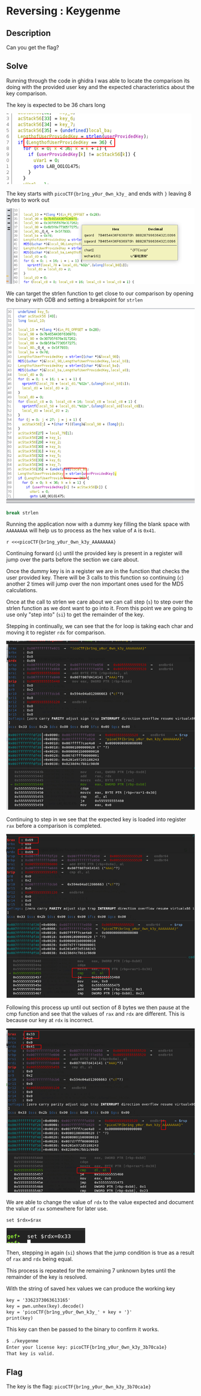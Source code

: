 # Reversing : Keygenme

## Description 
Can you get the flag?

## Solve 
Running through the code in ghidra I was able to locate the comparison its doing with the provided user key and the expected characteristics about the key comparison.

The key is expected to be 36 chars long 

![strlen](./.img/strlen_expected.png)

The key starts with `picoCTF{br1ng_y0ur_0wn_k3y_` and ends with `}` leaving 8 bytes to work out

![startofkey](./.img/startofkey.png)

We can target the strlen function to get close to our comparison by opening the binary with GDB and setting a breakpoint for `strlen`

![strlen_close](./.img/strlen_close.png)

```bash
break strlen
```

Running the application now with a dummy key filling the blank space with `AAAAAAAA` will help us to process as the hex value of `A` is `0x41`.

```
r <<<picoCTF{br1ng_y0ur_0wn_k3y_AAAAAAAA}
```

Continuing forward (`c`) until the provided key is present in a register will jump over the parts before the section we care about. 

Once the dummy key is in a register we are in the function that checks the user provided key. There will be 3 calls to this function so continuing (`c`) another 2 times will jump over the non important ones used for the MD5 calculations.

Once at the call to strlen we care about we can call step (`s`) to step over the strlen function as we dont want to go into it. From this point we are going to use only "step into" (`si`) to get the remainder of the key. 

Stepping in continually, we can see that the for loop is taking each char and moving it to register `rdx` for comparison.

![stepin](./.img/stepin.png)

Continuing to step in we see that the expected key is loaded into register `rax` before a comparison is completed.

![cmp_good](./.img/cmp_good.png)

Following this process up until out section of 8 bytes we then pause at the cmp function and see that the values of `rax` and `rdx` are different. This is because our key at `rdx` is incorrect.

![bad_key](./.img/bad_rdx.png)

We are able to change the value of `rdx` to the value expected and document the value of `rax` somewhere for later use.

```gdb
set $rdx=$rax
```

![set_rdx](./.img/set_rdx.png)

Then, stepping in again (`si`) shows that the jump condition is true as a result of `rax` and `rdx` being equal. 

This process is repeated for the remaining 7 unknown bytes until the remainder of the key is resolved. 

With the string of saved hex values we can produce the working key

```python3
key = '3362373063613165'
key = pwn.unhex(key).decode()
key = 'picoCTF{br1ng_y0ur_0wn_k3y_' + key + '}'
print(key)
```

This key can then be passed to the binary to confirm it works.

```bash
$ ./keygenme 
Enter your license key: picoCTF{br1ng_y0ur_0wn_k3y_3b70ca1e}
That key is valid.
```

## Flag
The key is the flag: `picoCTF{br1ng_y0ur_0wn_k3y_3b70ca1e}`










